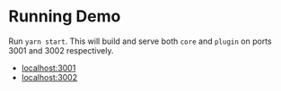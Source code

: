 # Running Demo

Run `yarn start`. This will build and serve both `core` and `plugin` on ports 3001 and 3002 respectively.

- [localhost:3001](http://localhost:3001/)
- [localhost:3002](http://localhost:3002/)
